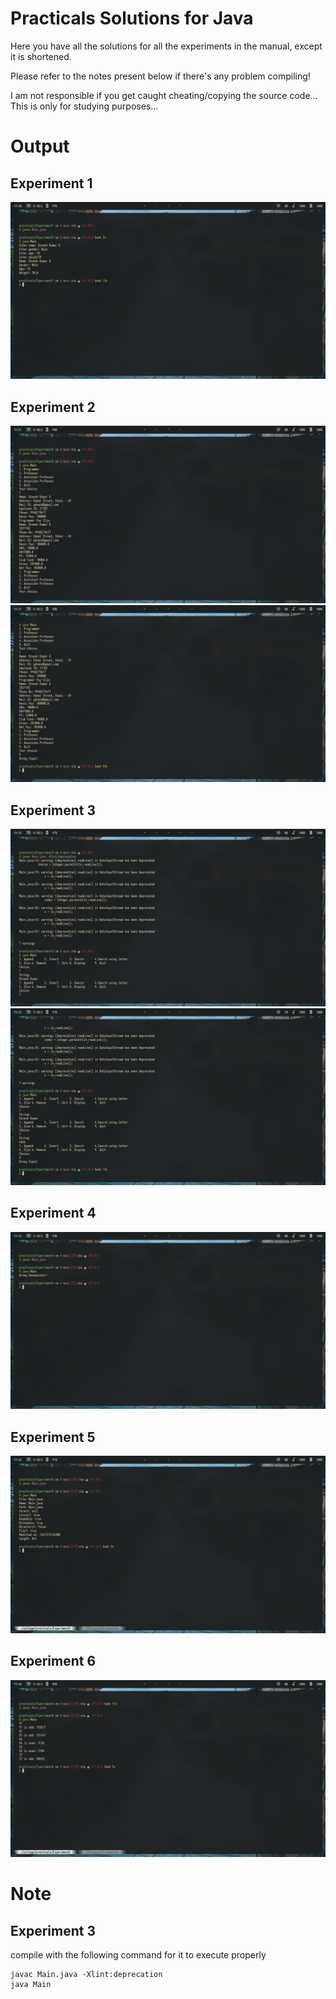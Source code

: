 # Practicals Solutions for Java

Here you have all the solutions for all the experiments in the manual, except it is shortened.


Please refer to the notes present below if there's any problem compiling!


I am not responsible if you get caught cheating/copying the source code... This is only for studying purposes...


# Output
## Experiment 1
![Experiment 1](./Output/Experiment1.png)

## Experiment 2
![Experiment 2](./Output/Experiment2.png)
![Experiment 2](./Output/Experiment2.1.png)

## Experiment 3
![Experiment 3](./Output/Experiment3.png)
![Experiment 3](./Output/Experiment3.1.png)

## Experiment 4
![Experiment 4](./Output/Experiment4.png)

## Experiment 5
![Experiment 5](./Output/Experiment5.png)

## Experiment 6
![Experiment 6](./Output/Experiment6.png)


# Note

## Experiment 3

compile with the following command for it to execute properly

```
javac Main.java -Xlint:deprecation
java Main
```
